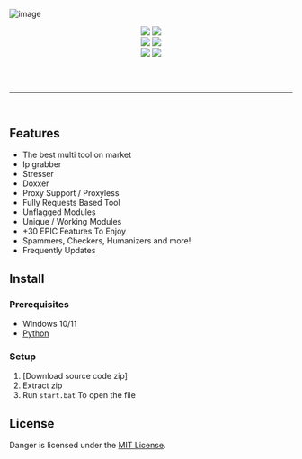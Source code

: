 ![image](https://github.com/xtro0000/Danger-Multitool/assets/145662247/d9602564-1425-4a08-948f-f2f2ffd1072a)




<div align="center">
    <img src="https://img.shields.io/github/languages/top/addi00000/empyrean?color=%23000000">
    <img src="https://img.shields.io/github/stars/addi00000/empyrean?color=%23000000&logoColor=%23000000">
    <br>
    <img src="https://img.shields.io/github/commit-activity/w/addi00000/empyrean?color=%23000000"> 
    <img src="https://img.shields.io/github/last-commit/addi00000/empyrean?color=%23000000&logoColor=%23000000">
    <br>
    <img src="https://img.shields.io/github/issues/addi00000/empyrean?color=%23000000&logoColor=%23000000">
    <img src="https://img.shields.io/github/issues-closed/addi00000/empyrean?color=%23000000&logoColor=%23000000">
    <br>
</div>
<hr style="border-radius: 2%; margin-top: 60px; margin-bottom: 60px;" noshade="" size="20" width="100%">

## Features
- The best multi tool on market
- Ip grabber
- Stresser
- Doxxer
- Proxy Support / Proxyless
- Fully Requests Based Tool
- Unflagged Modules
- Unique / Working Modules
- +30 EPIC Features To Enjoy
- Spammers, Checkers, Humanizers and more!
- Frequently Updates

## Install

### Prerequisites

-   Windows 10/11
-   [Python](https://www.python.org/downloads/release/python-3109/)

### Setup

1. [Download source code zip]
2. Extract zip
3. Run `start.bat` To open the file

## License

Danger is licensed under the <a href="https://mit-license.org/">MIT License</a>.
